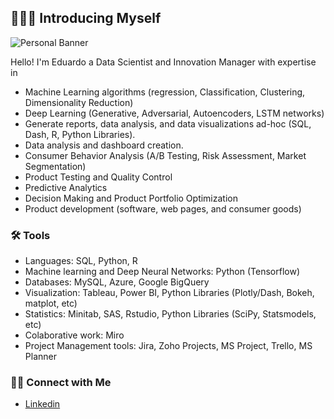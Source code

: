 ## 🙋🏻‍♀️ Introducing Myself

![Personal Banner](https://github.com/Salvatore-Rocha/private_salvatore/blob/main/Images/HeaderGTHB.png)

Hello! 
I'm Eduardo a Data Scientist and Innovation Manager with expertise in 

- Machine Learning algorithms (regression, Classification, Clustering, Dimensionality Reduction)
- Deep Learning (Generative, Adversarial, Autoencoders, LSTM networks) 
- Generate reports, data analysis, and data visualizations ad-hoc (SQL, Dash, R, Python Libraries).
- Data analysis and dashboard creation.
- Consumer Behavior Analysis (A/B Testing, Risk Assessment, Market Segmentation)
- Product Testing and Quality Control
- Predictive Analytics
- Decision Making and Product Portfolio Optimization
- Product development (software, web pages, and consumer goods)

### 🛠️ Tools

- Languages: SQL, Python, R
- Machine learning and Deep Neural Networks: Python (Tensorflow)
- Databases: MySQL, Azure, Google BigQuery
- Visualization: Tableau, Power BI, Python Libraries (Plotly/Dash, Bokeh, matplot, etc)
- Statistics: Minitab, SAS, Rstudio, Python Libraries (SciPy, Statsmodels, etc)
- Colaborative work: Miro
- Project Management tools: Jira, Zoho Projects, MS Project, Trello, MS Planner  

### 👋🏻 Connect with Me

- [Linkedin](https://www.linkedin.com/in/salvador-rocha/)

